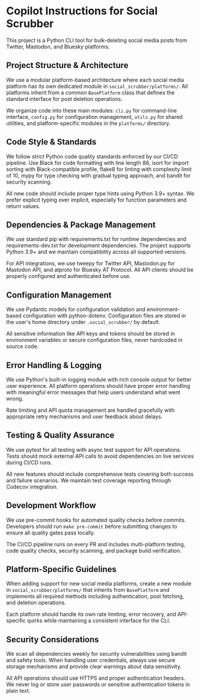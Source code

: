 # Copilot Instructions for Social Scrubber

This project is a Python CLI tool for bulk-deleting social media posts from Twitter, Mastodon, and Bluesky platforms.

## Project Structure & Architecture

We use a modular platform-based architecture where each social media platform has its own dedicated module in `social_scrubber/platforms/`. All platforms inherit from a common `BasePlatform` class that defines the standard interface for post deletion operations.

We organize code into these main modules: `cli.py` for command-line interface, `config.py` for configuration management, `utils.py` for shared utilities, and platform-specific modules in the `platforms/` directory.

## Code Style & Standards

We follow strict Python code quality standards enforced by our CI/CD pipeline. Use Black for code formatting with line length 88, isort for import sorting with Black-compatible profile, flake8 for linting with complexity limit of 10, mypy for type checking with gradual typing approach, and bandit for security scanning.

All new code should include proper type hints using Python 3.9+ syntax. We prefer explicit typing over implicit, especially for function parameters and return values.

## Dependencies & Package Management

We use standard pip with requirements.txt for runtime dependencies and requirements-dev.txt for development dependencies. The project supports Python 3.9+ and we maintain compatibility across all supported versions.

For API integrations, we use tweepy for Twitter API, Mastodon.py for Mastodon API, and atproto for Bluesky AT Protocol. All API clients should be properly configured and authenticated before use.

## Configuration Management

We use Pydantic models for configuration validation and environment-based configuration with python-dotenv. Configuration files are stored in the user's home directory under `.social_scrubber/` by default.

All sensitive information like API keys and tokens should be stored in environment variables or secure configuration files, never hardcoded in source code.

## Error Handling & Logging

We use Python's built-in logging module with rich console output for better user experience. All platform operations should have proper error handling with meaningful error messages that help users understand what went wrong.

Rate limiting and API quota management are handled gracefully with appropriate retry mechanisms and user feedback about delays.

## Testing & Quality Assurance

We use pytest for all testing with async test support for API operations. Tests should mock external API calls to avoid dependencies on live services during CI/CD runs.

All new features should include comprehensive tests covering both success and failure scenarios. We maintain test coverage reporting through Codecov integration.

## Development Workflow

We use pre-commit hooks for automated quality checks before commits. Developers should run `make pre-commit` before submitting changes to ensure all quality gates pass locally.

The CI/CD pipeline runs on every PR and includes multi-platform testing, code quality checks, security scanning, and package build verification.

## Platform-Specific Guidelines

When adding support for new social media platforms, create a new module in `social_scrubber/platforms/` that inherits from `BasePlatform` and implements all required methods including authentication, post fetching, and deletion operations.

Each platform should handle its own rate limiting, error recovery, and API-specific quirks while maintaining a consistent interface for the CLI.

## Security Considerations

We scan all dependencies weekly for security vulnerabilities using bandit and safety tools. When handling user credentials, always use secure storage mechanisms and provide clear warnings about data sensitivity.

All API operations should use HTTPS and proper authentication headers. We never log or store user passwords or sensitive authentication tokens in plain text.
